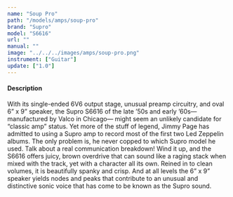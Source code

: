 ```yaml
---
name: "Soup Pro"
path: "/models/amps/soup-pro"
brand: "Supro"
model: "S6616"
url: ""
manual: ""
image: "../../../images/amps/soup-pro.png"
instrument: ["Guitar"]
update: ["1.0"]
---
```

#### Description
With its single-ended 6V6 output stage, unusual preamp circuitry, and oval 6” x 9” speaker, the Supro S6616 of the late ’50s and early ’60s—manufactured by Valco in Chicago— might seem an unlikely candidate for “classic amp” status. Yet more of the stuff of legend, Jimmy Page has admitted to using a Supro amp to record most of the first two Led Zeppelin albums. The only problem is, he never copped to which Supro model he used. Talk about a real communication breakdown! Wind it up, and the S6616 offers juicy, brown overdrive that can sound like a raging stack when mixed with the track, yet with a character all its own. Reined in to clean volumes, it is beautifully spanky and crisp. And at all levels the 6” x 9” speaker yields nodes and peaks that contribute to an unusual and distinctive sonic voice that has come to be known as the Supro sound.